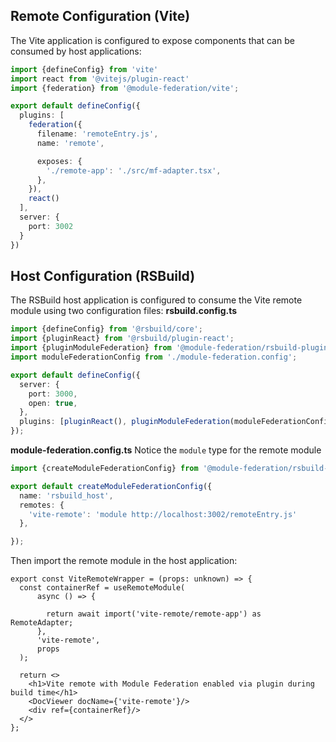 ## Remote Configuration (Vite)

The Vite application is configured to expose components that can be consumed by host applications:

```ts
import {defineConfig} from 'vite'
import react from '@vitejs/plugin-react'
import {federation} from '@module-federation/vite';

export default defineConfig({
  plugins: [
    federation({
      filename: 'remoteEntry.js',
      name: 'remote',

      exposes: {
        './remote-app': './src/mf-adapter.tsx',
      },
    }),
    react()
  ],
  server: {
    port: 3002
  }
})
```

## Host Configuration (RSBuild)

The RSBuild host application is configured to consume the Vite remote module using two configuration files:
**rsbuild.config.ts**

```ts
import {defineConfig} from '@rsbuild/core';
import {pluginReact} from '@rsbuild/plugin-react';
import {pluginModuleFederation} from '@module-federation/rsbuild-plugin';
import moduleFederationConfig from './module-federation.config';

export default defineConfig({
  server: {
    port: 3000,
    open: true,
  },
  plugins: [pluginReact(), pluginModuleFederation(moduleFederationConfig)],
});
```

**module-federation.config.ts**
Notice the `module` type for the remote module

```ts
import {createModuleFederationConfig} from '@module-federation/rsbuild-plugin';

export default createModuleFederationConfig({
  name: 'rsbuild_host',
  remotes: {
    'vite-remote': 'module http://localhost:3002/remoteEntry.js'
  },

});
```

Then import the remote module in the host application:

```tsx
export const ViteRemoteWrapper = (props: unknown) => {
  const containerRef = useRemoteModule(
      async () => {
        
        return await import('vite-remote/remote-app') as RemoteAdapter;
      },
      'vite-remote',
      props
  );

  return <>
    <h1>Vite remote with Module Federation enabled via plugin during build time</h1>
    <DocViewer docName={'vite-remote'}/>
    <div ref={containerRef}/>
  </>
};
```